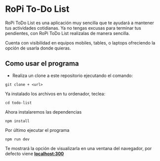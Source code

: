 # RoPi To-Do List 

RoPi ToDo List es una aplicación muy sencilla que te ayudará a mantener tus actividades cotidianas. Ya no tengas excusas para terminar tus pendientes, con RoPi ToDo List realizalas de manera sencilla.

Cuenta con visibilidad en equipos mobiles, tables, o laptops ofreciendo la opción de usarla donde quieras.

## Como usar el programa

- Realiza un clone a este repositorio ejecutando el comando:

```
git clone + <url>
```

Ya instalado los archivos en tu ordenador, teclea:

```
cd todo-list
```

Ahora instalaremos las dependencias

```
npm install
```

Por último ejecutar el programa

```
npm run dev
```

Te mostrará la opción de visualizarla en una ventana del navegador, por defecto viene <b>[localhost:300](http://localhost:3000/)

